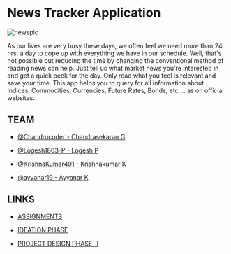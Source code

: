 
# News Tracker Application

<img src="https://www.trendz4friend.com/wp-content/uploads/2021/02/news-vector-trendy-banner_36298-10.jpg" alt="newspic">

As our lives are very busy these days, we often feel we need more than 24 hrs. a day to cope up with everything we have in our schedule. Well, that's not possible but reducing the time by changing the conventional method of reading news can help. Just tell us what market news you're interested in and get a quick peek for the day. Only read what you feel is relevant and save your time. This app helps you to query for all information about Indices, Commodities, Currencies, Future Rates, Bonds, etc.… as on official websites.

## TEAM

- [@Chandrucoder - Chandrasekaran G](https://github.com/Chandrucoder)

- [@Logesh1803-P - Logesh P](https://github.com/Logesh1803-P)

- [@KrishnaKumar491 - Krishnakumar K](https://github.com/KrishnaKumar491)

- [@ayyanar19 - Ayyanar K](https://github.com/ayyanar19)

## LINKS
- [ASSIGNMENTS](https://github.com/IBM-EPBL/IBM-Project-13534-1659520517/tree/main/Assignments)

- [IDEATION PHASE](https://github.com/IBM-EPBL/IBM-Project-13534-1659520517/tree/main/Ideation%20phase)

- [PROJECT DESIGN PHASE -Ⅰ](https://github.com/IBM-EPBL/IBM-Project-13534-1659520517/tree/main/Project%20Design%20Phase%20-%E2%85%A0)
